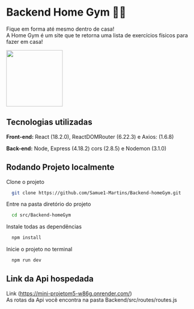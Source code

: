 # Backend Home Gym 💪🏾

  Fique em forma até mesmo dentro de casa! <br>
  A Home Gym é um site que te retorna uma lista de exercícios físicos para fazer em casa!
  <div>
    <img src=https://github.com/Samue1-Martins/Mini-projeto/assets/125680404/e4262f1f-c37a-40bb-b1ec-ea3a9979840b height=150px >
  </div>
  
## Tecnologias utilizadas

  **Front-end:** React (18.2.0), ReactDOMRouter (6.22.3) e Axios: (1.6.8)

  **Back-end:** Node, Express (4.18.2) cors (2.8.5) e Nodemon (3.1.0)

## Rodando Projeto localmente

Clone o projeto

```bash
  git clone https://github.com/Samue1-Martins/Backend-homeGym.git
```

Entre na pasta diretório do projeto

```bash
  cd src/Backend-homeGym
```

Instale todas as dependências

```bash
  npm install
```

Inicie o projeto no terminal

```bash
  npm run dev
```

## Link da Api hospedada 

Link (https://mini-projetom5-w86g.onrender.com/) <br>
As rotas da Api você encontra na pasta Backend/src/routes/routes.js
